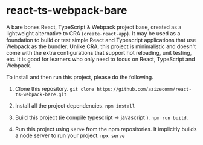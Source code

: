 # react-ts-webpack-bare
A bare bones React, TypeScript &amp; Webpack project base, created as a lightweight alternative to CRA (`create-react-app`). It may be used as a foundation to build or test simple React and Typescript applications that use Webpack as the bundler. Unlike CRA, this project is minimalistic and doesn't come with the extra configurations that support hot reloading, unit testing, etc. It is good for learners who only need to focus on React, TypeScript and Webpack.

To install and then run this project, please do the following.

1. Clone this repository. `git clone https://github.com/azizecomm/react-ts-webpack-bare.git`

2. Install all the project dependencies. `npm install`

3. Build this project (ie compile typescript -> javascript ). `npm run build`.

4. Run this project using `serve` from the npm repositories. It implicitly builds a node server to run your project. `npx serve`